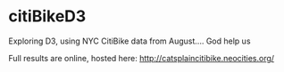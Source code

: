 citiBikeD3
==========

Exploring D3, using NYC CitiBike data from August.... God help us


Full results are online, hosted here: http://catsplaincitibike.neocities.org/
